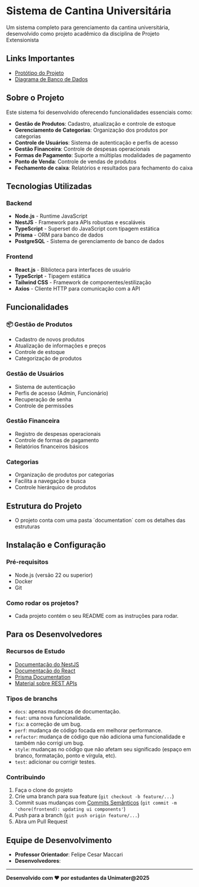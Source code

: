 # Sistema de Cantina Universitária

Um sistema completo para gerenciamento da cantina universitária, desenvolvido como projeto acadêmico da disciplina de Projeto Extensionista

## Links Importantes

- [Protótipo do Projeto](https://www.figma.com/design/JrVHydqtSYvE44BA9TMbNX/Unimater---Cantina?node-id=6201-1468&p=f&t=RlqeJgNQUli0ELwt-0)
- [Diagrama de Banco de Dados](https://dbdocs.io/ranzaneduardo03/projeto_cantina?view=table_structure)

## Sobre o Projeto

Este sistema foi desenvolvido oferecendo funcionalidades essenciais como:

- **Gestão de Produtos**: Cadastro, atualização e controle de estoque
- **Gerenciamento de Categorias**: Organização dos produtos por categorias
- **Controle de Usuários**: Sistema de autenticação e perfis de acesso
- **Gestão Financeira**: Controle de despesas operacionais
- **Formas de Pagamento**: Suporte a múltiplas modalidades de pagamento
- **Ponto de Venda**: Controle de vendas de produtos
- **Fechamento de caixa**: Relatórios e resultados para fechamento do caixa

## Tecnologias Utilizadas

### Backend

- **Node.js** - Runtime JavaScript
- **NestJS** - Framework para APIs robustas e escaláveis
- **TypeScript** - Superset do JavaScript com tipagem estática
- **Prisma** - ORM para banco de dados
- **PostgreSQL** - Sistema de gerenciamento de banco de dados

### Frontend

- **React.js** - Biblioteca para interfaces de usuário
- **TypeScript** - Tipagem estática
- **Tailwind CSS** - Framework de componentes/estilização
- **Axios** - Cliente HTTP para comunicação com a API

## Funcionalidades

### 📦 Gestão de Produtos

- Cadastro de novos produtos
- Atualização de informações e preços
- Controle de estoque
- Categorização de produtos

### Gestão de Usuários

- Sistema de autenticação
- Perfis de acesso (Admin, Funcionário)
- Recuperação de senha
- Controle de permissões

### Gestão Financeira

- Registro de despesas operacionais
- Controle de formas de pagamento
- Relatórios financeiros básicos

### Categorias

- Organização de produtos por categorias
- Facilita a navegação e busca
- Controle hierárquico de produtos

## Estrutura do Projeto

- O projeto conta com uma pasta ´documentation´ com os detalhes das estruturas

## Instalação e Configuração

### Pré-requisitos

- Node.js (versão 22 ou superior)
- Docker
- Git

### Como rodar os projetos?

- Cada projeto contém o seu README com as instruções para rodar.

## Para os Desenvolvedores

### Recursos de Estudo

- [Documentação do NestJS](https://nestjs.com/)
- [Documentação do React](https://reactjs.org/)
- [Prisma Documentation](https://www.prisma.io/docs/orm)
- [Material sobre REST APIs](https://restfulapi.net/)

### Tipos de branchs

- `docs`: apenas mudanças de documentação.
- `feat`: uma nova funcionalidade.
- `fix`: a correção de um bug.
- `perf`: mudança de código focada em melhorar performance.
- `refactor`: mudança de código que não adiciona uma funcionalidade e também não corrigi um bug.
- `style`: mudanças no código que não afetam seu significado (espaço em branco, formatação, ponto e vírgula, etc).
- `test`: adicionar ou corrigir testes.

### Contribuindo

1. Faça o clone do projeto
2. Crie uma branch para sua feature (`git checkout -b feature/...`)
3. Commit suas mudanças com [Commits Semânticos](https://www.conventionalcommits.org/pt-br/v1.0.0-beta.4/) (`git commit -m 'chore(frontend): updating ui components'`)
4. Push para a branch (`git push origin feature/...`)
5. Abra um Pull Request

## Equipe de Desenvolvimento

- **Professor Orientador**: Felipe Cesar Maccari
- **Desenvolvedores**: 

---

**Desenvolvido com ❤️ por estudantes da Unimater@2025**
